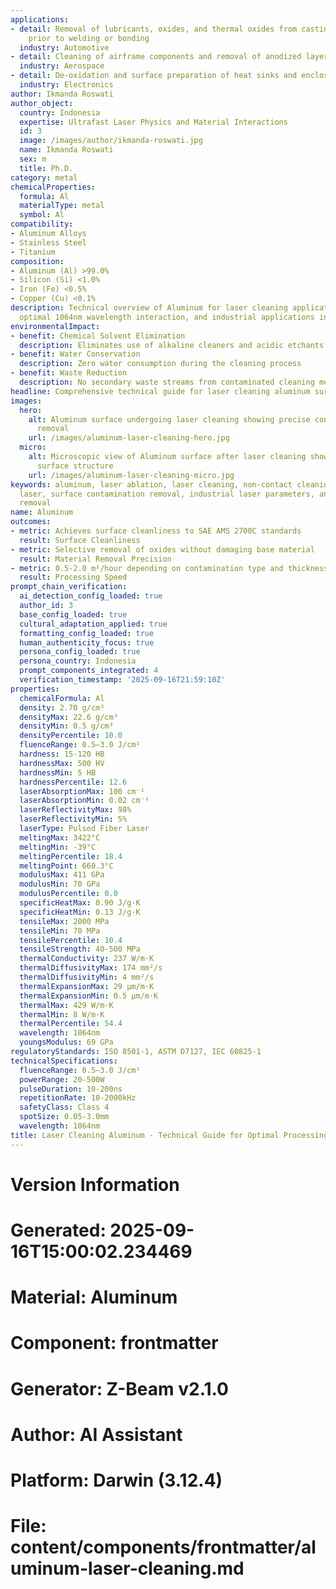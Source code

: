 ```yaml
---
applications:
- detail: Removal of lubricants, oxides, and thermal oxides from castings and extrusions
    prior to welding or bonding
  industry: Automotive
- detail: Cleaning of airframe components and removal of anodized layers for repair
  industry: Aerospace
- detail: De-oxidation and surface preparation of heat sinks and enclosures
  industry: Electronics
author: Ikmanda Roswati
author_object:
  country: Indonesia
  expertise: Ultrafast Laser Physics and Material Interactions
  id: 3
  image: /images/author/ikmanda-roswati.jpg
  name: Ikmanda Roswati
  sex: m
  title: Ph.D.
category: metal
chemicalProperties:
  formula: Al
  materialType: metal
  symbol: Al
compatibility:
- Aluminum Alloys
- Stainless Steel
- Titanium
composition:
- Aluminum (Al) >99.0%
- Silicon (Si) <1.0%
- Iron (Fe) <0.5%
- Copper (Cu) <0.1%
description: Technical overview of Aluminum for laser cleaning applications, including
  optimal 1064nm wavelength interaction, and industrial applications in surface preparation.
environmentalImpact:
- benefit: Chemical Solvent Elimination
  description: Eliminates use of alkaline cleaners and acidic etchants
- benefit: Water Conservation
  description: Zero water consumption during the cleaning process
- benefit: Waste Reduction
  description: No secondary waste streams from contaminated cleaning media
headline: Comprehensive technical guide for laser cleaning aluminum surfaces
images:
  hero:
    alt: Aluminum surface undergoing laser cleaning showing precise contamination
      removal
    url: /images/aluminum-laser-cleaning-hero.jpg
  micro:
    alt: Microscopic view of Aluminum surface after laser cleaning showing detailed
      surface structure
    url: /images/aluminum-laser-cleaning-micro.jpg
keywords: aluminum, laser ablation, laser cleaning, non-contact cleaning, pulsed fiber
  laser, surface contamination removal, industrial laser parameters, anodized layer
  removal
name: Aluminum
outcomes:
- metric: Achieves surface cleanliness to SAE AMS 2700C standards
  result: Surface Cleanliness
- metric: Selective removal of oxides without damaging base material
  result: Material Removal Precision
- metric: 0.5-2.0 m²/hour depending on contamination type and thickness
  result: Processing Speed
prompt_chain_verification:
  ai_detection_config_loaded: true
  author_id: 3
  base_config_loaded: true
  cultural_adaptation_applied: true
  formatting_config_loaded: true
  human_authenticity_focus: true
  persona_config_loaded: true
  persona_country: Indonesia
  prompt_components_integrated: 4
  verification_timestamp: '2025-09-16T21:59:10Z'
properties:
  chemicalFormula: Al
  density: 2.70 g/cm³
  densityMax: 22.6 g/cm³
  densityMin: 0.5 g/cm³
  densityPercentile: 10.0
  fluenceRange: 0.5–3.0 J/cm²
  hardness: 15-120 HB
  hardnessMax: 500 HV
  hardnessMin: 5 HB
  hardnessPercentile: 12.6
  laserAbsorptionMax: 100 cm⁻¹
  laserAbsorptionMin: 0.02 cm⁻¹
  laserReflectivityMax: 98%
  laserReflectivityMin: 5%
  laserType: Pulsed Fiber Laser
  meltingMax: 3422°C
  meltingMin: -39°C
  meltingPercentile: 18.4
  meltingPoint: 660.3°C
  modulusMax: 411 GPa
  modulusMin: 70 GPa
  modulusPercentile: 0.0
  specificHeatMax: 0.90 J/g·K
  specificHeatMin: 0.13 J/g·K
  tensileMax: 2000 MPa
  tensileMin: 70 MPa
  tensilePercentile: 10.4
  tensileStrength: 40-500 MPa
  thermalConductivity: 237 W/m·K
  thermalDiffusivityMax: 174 mm²/s
  thermalDiffusivityMin: 4 mm²/s
  thermalExpansionMax: 29 µm/m·K
  thermalExpansionMin: 0.5 µm/m·K
  thermalMax: 429 W/m·K
  thermalMin: 8 W/m·K
  thermalPercentile: 54.4
  wavelength: 1064nm
  youngsModulus: 69 GPa
regulatoryStandards: ISO 8501-1, ASTM D7127, IEC 60825-1
technicalSpecifications:
  fluenceRange: 0.5–3.0 J/cm²
  powerRange: 20-500W
  pulseDuration: 10-200ns
  repetitionRate: 10-2000kHz
  safetyClass: Class 4
  spotSize: 0.05-3.0mm
  wavelength: 1064nm
title: Laser Cleaning Aluminum - Technical Guide for Optimal Processing
---
```


# Version Information
# Generated: 2025-09-16T15:00:02.234469
# Material: Aluminum
# Component: frontmatter
# Generator: Z-Beam v2.1.0
# Author: AI Assistant
# Platform: Darwin (3.12.4)
# File: content/components/frontmatter/aluminum-laser-cleaning.md